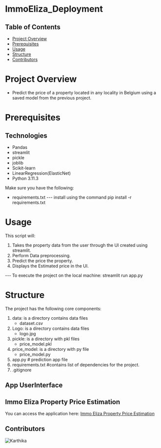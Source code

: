 # ImmoEliza_Deployment

## Table of Contents
- [Project Overview](#project_overview)
- [Prerequisites](#Prerequisites)
- [Usage](#Usage)
- [Structure](#Structure)
- [Contributors](#Contributors)

# Project Overview
- Predict the price of a property located in any locality in Belgium using a saved model from the previous project.

 
# Prerequisites
## Technologies
- Pandas
- streamlit
- pickle
- joblib
- Scikit-learn
- LinearRegression(ElasticNet)
- Python 3.11.3 

Make sure you have the following:
- requirements.txt --- install using the command pip install -r requirements.txt


# Usage

This script will:
1. Takes the property data from the user through the UI created using streamlit.
2. Perform Data preprocessing.
3. Predict the price the property.
4. Displays the Estimated price in the UI.

--- To execute the project on the local machine: 
         streamlit run app.py

# Structure
The project has the following core components:

1. data: is a directory contains data files
    - dataset.csv
2. Logo: is a directory contains data files
    - logo.jpg
3. pickle: is a directory with pkl files
    - price_model.pkl
4. price_model: is a directory with py file
    - price_model.py
5. app.py  # prediction app file
6. requirements.txt  #contains list of dependencies for the project.
7. .gitignore

## App UserInterface
## Immo Eliza Property Price Estimation

You can access the application here: [Immo Eliza Property Price Estimation](https://immoeliza.streamlit.app)

## Contributors
![Karthika](https://github.com/karthika-elimireddy)
